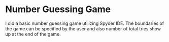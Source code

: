 # **Number Guessing Game**
I did a basic number guessing game utilizing Spyder IDE. The boundaries of the game can be specified by the user and also number of total tries show up at the end of the game. 